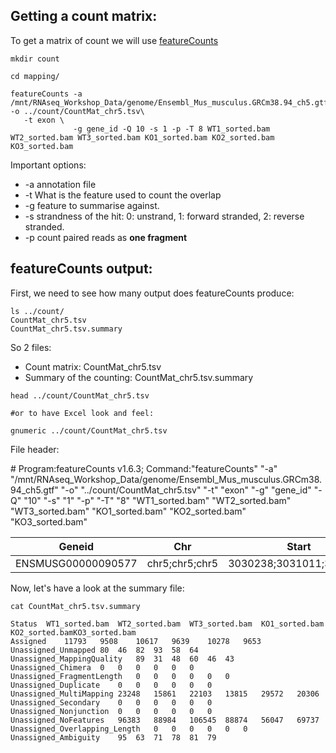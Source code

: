 ## Getting a count matrix:

To get a matrix of count we will use [featureCounts ](https://www.ncbi.nlm.nih.gov/pubmed/23558742)

```
mkdir count

cd mapping/

featureCounts -a /mnt/RNAseq_Workshop_Data/genome/Ensembl_Mus_musculus.GRCm38.94_ch5.gtf -o ../count/CountMat_chr5.tsv\
   -t exon \
              -g gene_id -Q 10 -s 1 -p -T 8 WT1_sorted.bam WT2_sorted.bam WT3_sorted.bam KO1_sorted.bam KO2_sorted.bam KO3_sorted.bam

```

Important options:

  * -a annotation file
  * -t What is the feature used to count the overlap
  * -g feature to summarise against.
  * -s strandness of the hit: 0: unstrand, 1: forward stranded, 2: reverse stranded.
  * -p count paired reads as __one fragment__

## featureCounts output:

First, we need to see how many output does featureCounts produce:

```
ls ../count/
CountMat_chr5.tsv 
CountMat_chr5.tsv.summary
```

So 2 files:

  * Count matrix: CountMat_chr5.tsv
  * Summary of the counting: CountMat_chr5.tsv.summary

```
head ../count/CountMat_chr5.tsv

#or to have Excel look and feel:

gnumeric ../count/CountMat_chr5.tsv 

```

File header:

\# Program:featureCounts v1.6.3; Command:"featureCounts" "-a" "/mnt/RNAseq_Workshop_Data/genome/Ensembl_Mus_musculus.GRCm38.94_ch5.gtf" "-o" "../count/CountMat_chr5.tsv" "-t" "exon" "-g" "gene_id" "-Q" "10" "-s" "1" "-p" "-T" "8" "WT1_sorted.bam" "WT2_sorted.bam" "WT3_sorted.bam" "KO1_sorted.bam" "KO2_sorted.bam" "KO3_sorted.bam"



Geneid | Chr | Start | End | Strand | Length | WT1_sorted.bam | WT2_sorted.bam | WT3_sorted.bam | KO1_sorted.bam | KO2_sorted.bam | KO3_sorted.bam
------ | --- | ----- | --- | ------ | ------ | -------------- | -------------- | -------------- | -------------- | -------------- | --------------
ENSMUSG00000090577 | chr5;chr5;chr5 | 3030238;3031011;3031960 | 3030381;3031194;3032082 | +;+;+ | 451 | 0 | 0 | 0 | 0 | 0 | 0

Now, let's have a look at the summary file:

```
cat CountMat_chr5.tsv.summary

Status	WT1_sorted.bam	WT2_sorted.bam	WT3_sorted.bam	KO1_sorted.bam	KO2_sorted.bamKO3_sorted.bam
Assigned	11793	9508	10617	9639	10278	9653
Unassigned_Unmapped	80	46	82	93	58	64
Unassigned_MappingQuality	89	31	48	60	46	43
Unassigned_Chimera	0	0	0	0	0	0
Unassigned_FragmentLength	0	0	0	0	0	0
Unassigned_Duplicate	0	0	0	0	0	0
Unassigned_MultiMapping	23248	15861	22103	13815	29572	20306
Unassigned_Secondary	0	0	0	0	0	0
Unassigned_Nonjunction	0	0	0	0	0	0
Unassigned_NoFeatures	96383	88984	106545	88874	56047	69737
Unassigned_Overlapping_Length	0	0	0	0	0	0
Unassigned_Ambiguity	95	63	71	78	81	79
```
